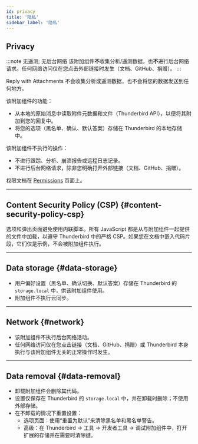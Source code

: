 ```yaml
---
id: privacy
title: '隐私'
sidebar_label: '隐私'
---
```


## Privacy

:::note 无遥测; 无后台网络
该附加组件**不**收集分析/遥测数据，也**不**进行后台网络请求。任何网络访问仅在您点击外部链接时发生（文档、GitHub、捐赠）。
:::

Reply with Attachments 不会收集分析或遥测数据，也不会将您的数据发送到任何地方。

该附加组件的功能：

- 从本地的原始消息中读取附件元数据和文件（Thunderbird API），以便将其附加到您的回复中。
- 将您的选项（黑名单、确认、默认答案）存储在 Thunderbird 的本地存储中。

该附加组件不执行的操作：

- 不进行跟踪、分析、崩溃报告或远程日志记录。
- 不进行后台网络请求，除非您明确打开外部链接（文档、GitHub、捐赠）。

权限文档在 [Permissions](permissions) 页面上。

---

## Content Security Policy (CSP) {#content-security-policy-csp}

选项和弹出页面避免使用内联脚本。所有 JavaScript 都是从与附加组件一起提供的文件中加载，以遵守 Thunderbird 中的严格 CSP。如果您在文档中嵌入代码片段，它们仅是示例，不会被附加组件执行。

---

## Data storage {#data-storage}

- 用户偏好设置（黑名单、确认切换、默认答案）存储在 Thunderbird 的 `storage.local` 中，供该附加组件使用。
- 附加组件不执行云同步。

---

## Network {#network}

- 该附加组件不执行后台网络活动。
- 任何网络访问仅在您点击链接（文档、GitHub、捐赠）或 Thunderbird 本身执行与该附加组件无关的正常操作时发生。

---

## Data removal {#data-removal}

- 卸载附加组件会删除其代码。
- 设置仅保存在 Thunderbird 的 `storage.local` 中，并在卸载时删除；不使用外部存储。
- 在不卸载的情况下重置设置：
  - 选项页面：使用“重置为默认”来清除黑名单和黑名单警告。
  - 高级：在 Thunderbird → 工具 → 开发者工具 → 调试附加组件中，打开扩展的存储并在需要时清除键。
